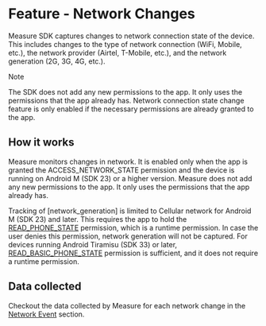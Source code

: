 # Feature - Network Changes

Measure SDK captures changes to network connection state of the device. This includes changes to the type of network
connection (WiFi, Mobile, etc.), the network provider (Airtel, T-Mobile, etc.), and the network generation (2G, 3G, 4G, etc.).

> [!NOTE]  
> The SDK does not add any new permissions to the app. It only uses the permissions that the app already has.
> Network connection state change feature is only enabled if the necessary permissions are already granted
> to the app.

## How it works

Measure monitors changes in network. It is enabled only when the app is granted the
ACCESS_NETWORK_STATE permission and the device is running on Android M (SDK 23) or a higher version.
Measure does not add any new permissions to the app. It only uses the permissions that the app already has.

Tracking of [network_generation] is limited to Cellular network for Android M (SDK 23) and later.
This requires the app to hold the [READ_PHONE_STATE](https://developer.android.com/reference/android/Manifest.permission#READ_PHONE_STATE) 
permission, which is a runtime permission. In case the user denies this permission, network generation will not be captured. For devices running
Android Tiramisu (SDK 33) or later, [READ_BASIC_PHONE_STATE](https://developer.android.com/reference/android/Manifest.permission#READ_BASIC_PHONE_STATE) 
permission is sufficient, and it does not require a runtime permission.

## Data collected

Checkout the data collected by Measure for each network change in the [Network Event](../../../docs/api/sdk/README.md#networkchange) section.